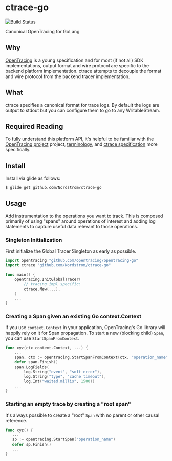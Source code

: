 # ctrace-go
[![Build Status](https://travis-ci.org/Nordstrom/ctrace-go.svg?branch=master)](https://travis-ci.org/Nordstrom/ctrace-go)

Canonical OpenTracing for GoLang

## Why
[OpenTracing](http://opentracing.io) is a young specification and for most (if not all) SDK implementations, output format and wire protocol are specific to the backend platform implementation.  ctrace attempts to decouple the format and wire protocol from the backend tracer implementation.

## What
ctrace specifies a canonical format for trace logs.  By default the logs are output to stdout but you can configure them to go to any WritableStream.

## Required Reading
To fully understand this platform API, it's helpful to be familiar with the [OpenTracing project](http://opentracing.io) project, [terminology](http://opentracing.io/documentation/pages/spec.html), and [ctrace specification](https://github.com/Nordstrom/ctrace) more specifically.

## Install
Install via glide as follows:

```
$ glide get github.com/Nordstrom/ctrace-go
```

## Usage
Add instrumentation to the operations you want to track. This is composed primarily of using "spans" around operations of interest and adding log statements to capture useful data relevant to those operations.

### Singleton Initialization
First initialize the Global Tracer Singleton as early as possible.

```go
import opentracing "github.com/opentracing/opentracing-go"
import ctrace "github.com/Nordstrom/ctrace-go"

func main() {
    opentracing.InitGlobalTracer(
        // tracing impl specific:
        ctrace.New(...),
    )
    ...
}
```

### Creating a Span given an existing Go context.Context
If you use `context.Context` in your application, OpenTracing's Go library will happily rely on it for Span propagation. To start a new (blocking child) `Span`, you can use `StartSpanFromContext`.

```go
func xyz(ctx context.Context, ...) {
    ...
    span, ctx := opentracing.StartSpanFromContext(ctx, "operation_name")
    defer span.Finish()
    span.LogFields(
        log.String("event", "soft error"),
        log.String("type", "cache timeout"),
        log.Int("waited.millis", 1500))
    ...
}
```

### Starting an empty trace by creating a "root span"
It's always possible to create a "root" `Span` with no parent or other causal reference.

```go
func xyz() {
   ...
   sp := opentracing.StartSpan("operation_name")
   defer sp.Finish()
   ...
}
```
